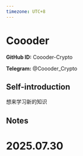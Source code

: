 ```yaml
---
timezone: UTC+8
---
```


# Coooder

**GitHub ID:** Coooder-Crypto

**Telegram:** @Coooder_Crypto

## Self-introduction

想来学习新的知识

## Notes

<!-- Content_START -->

# 2025.07.30


<!-- Content_END -->

